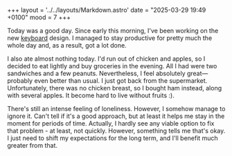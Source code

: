 +++
layout = '../../layouts/Markdown.astro'
date = "2025-03-29 19:49 +0100"
mood = 7
+++

Today was a good day. Since early this morning, I've been working on the new [keyboard](https://github.com/anywhy-io/flake) design. I managed to stay productive for pretty much the whole day and, as a result, got a lot done.

I also ate almost nothing today. I'd run out of chicken and apples, so I decided to eat lightly and buy groceries in the evening. All I had were two sandwiches and a few peanuts. Nevertheless, I feel absolutely great—probably even better than usual. I just got back from the supermarket. Unfortunately, there was no chicken breast, so I bought ham instead, along with several apples. It become hard to live without fruits :).

There's still an intense feeling of loneliness. However, I somehow manage to ignore it. Can't tell if it's a good approach, but at least it helps me stay in the moment for periods of time. Actually, I hardly see any viable option to fix that problem - at least, not quickly. However, something tells me that's okay. I just need to shift my expectations for the long term, and I'll benefit much greater from that.